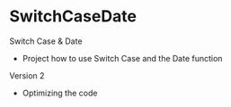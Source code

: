 # SwitchCaseDate
Switch Case &amp; Date

- Project how to use Switch Case and the Date function

Version 2 

- Optimizing the code
